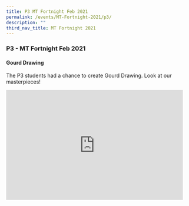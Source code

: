 ```yaml
---
title: P3 MT Fortnight Feb 2021
permalink: /events/MT-Fortnight-2021/p3/
description: ""
third_nav_title: MT Fortnight 2021
---
```

### P3 - MT Fortnight Feb 2021

#### Gourd Drawing

The P3 students had a chance to create Gourd Drawing. Look at our masterpieces!

<iframe allowfullscreen="true" height="299" width="480" frameborder="0" src="https://docs.google.com/presentation/d/e/2PACX-1vSnp_K5X0UFaAdsyEwqdKeR12DNbiZ2L6jb2fK3bSwu0dOebDunFXGBHxT0TURyRNID_cXEbaEDf45w/embed?start=false&amp;loop=false&amp;delayms=5000"></iframe>